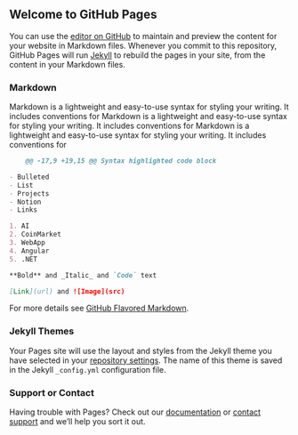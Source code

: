 ## Welcome to GitHub Pages
You can use the [editor on GitHub](https://github.com/nikolajanjic/github-pages-with-jekyll/edit/gh-pages/index.md) to maintain and preview the content for your website in Markdown files.
Whenever you commit to this repository, GitHub Pages will run [Jekyll](https://jekyllrb.com/) to rebuild the pages in your site, from the content in your Markdown files.

### Markdown

Markdown is a lightweight and easy-to-use syntax for styling your writing. It includes conventions for
Markdown is a lightweight and easy-to-use syntax for styling your writing. It includes conventions for
Markdown is a lightweight and easy-to-use syntax for styling your writing. It includes conventions for

```markdown
	@@ -17,9 +19,15 @@ Syntax highlighted code block

- Bulleted
- List
- Projects
- Notion
- Links

1. AI
2. CoinMarket
3. WebApp
4. Angular 
5. .NET

**Bold** and _Italic_ and `Code` text

[Link](url) and ![Image](src)
```
For more details see [GitHub Flavored Markdown](https://guides.github.com/features/mastering-markdown/).
### Jekyll Themes
Your Pages site will use the layout and styles from the Jekyll theme you have selected in your [repository settings](https://github.com/nikolajanjic/github-pages-with-jekyll/settings/pages). The name of this theme is saved in the Jekyll `_config.yml` configuration file.
### Support or Contact
Having trouble with Pages? Check out our [documentation](https://docs.github.com/categories/github-pages-basics/) or [contact support](https://support.github.com/contact) and we’ll help you sort it out.
